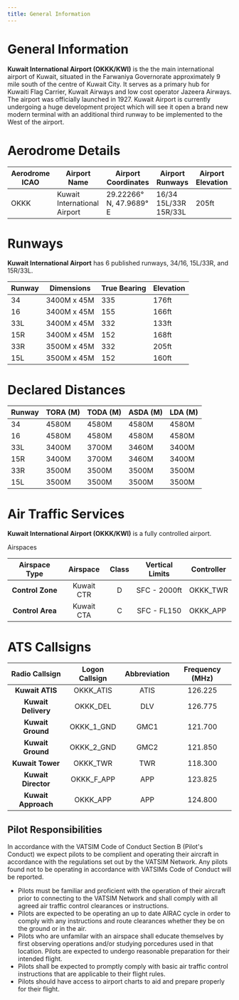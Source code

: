 ```yaml
---
title: General Information
---
```


# General Information
**Kuwait International Airport (OKKK/KWI)** is the the main international airport of Kuwait, situated in the Farwaniya Governorate approximately 9 mile south of the centre of Kuwait City. It serves as a primary hub for Kuwaiti Flag Carrier, Kuwait Airways and low cost operator Jazeera Airways. The airport was officially launched in 1927. Kuwait Airport is currently undergoing a huge development project which will see it open a brand new modern terminal with an additional third runway to be implemented to the West of the airport. 

# Aerodrome Details
| Aerodrome ICAO | Airport Name                  | Airport Coordinates    | Airport Runways | Airport Elevation |
|----------------|-------------------------------|------------------------|-----------------|-------------------|
| OKKK           | Kuwait International Airport  | 29.22266° N, 47.9689° E| 16/34 15L/33R 15R/33L |       205ft       |


# Runways
**Kuwait International Airport** has 6 published runways, 34/16, 15L/33R, and 15R/33L.

| Runway | Dimensions  | True Bearing | Elevation |
|--------|-------------|--------------|-----------|
| 34     | 3400M x 45M | 335          | 176ft     |
| 16     | 3400M x 45M | 155          | 166ft     |
| 33L    | 3400M x 45M | 332          | 133ft     |
| 15R    | 3400M x 45M | 152          | 168ft     |
| 33R    | 3500M x 45M | 332          | 205ft     |
| 15L    | 3500M x 45M | 152          | 160ft     |

# Declared Distances
| Runway | TORA (M) | TODA (M) | ASDA (M) | LDA (M) |
|--------|----------|----------|----------|---------|
| 34     | 4580M    | 4580M    | 4580M    | 4580M   |
| 16     | 4580M    | 4580M    | 4580M    | 4580M   |
| 33L    | 3400M    | 3700M    | 3460M    | 3400M   |
| 15R    | 3400M    | 3700M    | 3460M    | 3400M   |
| 33R    | 3500M    | 3500M    | 3500M    | 3500M   |
| 15L    | 3500M    | 3500M    | 3500M    | 3500M   |

# Air Traffic Services
**Kuwait International Airport (OKKK/KWI)** is a fully controlled airport.

Airspaces 

|         Airspace Type         |   Airspace  | Class | Vertical Limits | Controller |
|:-----------------------------:|:-----------:|:-----:|:---------------:|------------|
|        **Control Zone**       | Kuwait CTR  |   D   |   SFC - 2000ft  |  OKKK_TWR  |
|       **Control Area**        | Kuwait CTA  |   C   | SFC - FL150     |  OKKK_APP  |

# ATS Callsigns 

|  **Radio Callsign**  | **Logon Callsign** | **Abbreviation** | **Frequency (MHz)** |
|:--------------------:|:------------------:|:----------------:|:-------------------:|
|   **Kuwait ATIS**    |      OKKK_ATIS     |       ATIS       |       126.225       |
| **Kuwait Delivery**  |      OKKK_DEL      |        DLV       |       126.775       |
|  **Kuwait Ground**   |      OKKK_1_GND    |        GMC1      |       121.700       |
|  **Kuwait Ground**   |      OKKK_2_GND    |        GMC2      |       121.850       |
|   **Kuwait Tower**   |      OKKK_TWR      |        TWR       |       118.300       |
| **Kuwait Director**  |      OKKK_F_APP    |        APP       |       123.825       |
| **Kuwait Approach**  |      OKKK_APP      |        APP       |       124.800       |

## Pilot Responsibilities

In accordance with the VATSIM Code of Conduct Section B (Pilot's Conduct) we expect pilots to be complient and operating their aircraft in accordance with the regulations set out by the VATSIM Network.
Any pilots found not to be operating in accordance with VATSIMs Code of Conduct will be reported.

- Pilots must be familiar and proficient with the operation of their aircraft prior to connecting to the VATSIM Network and shall comply with all agreed air traffic control clearances or instructions.
- Pilots are expected to be operating an up to date AIRAC cycle in order to comply with any instructions and route clearances whether they be on the ground or in the air.
- Pilots who are unfamilar with an airspace shall educate themselves by first observing operations and/or studying porcedures used in that location. Pilots are expected to undergo reasonable preparation for their intended flight.
- Pilots shall be expected to promptly comply with basic air traffic control instructions that are applicable to their flight rules.
- Pilots should have access to airport charts to aid and prepare properly for their flight.





